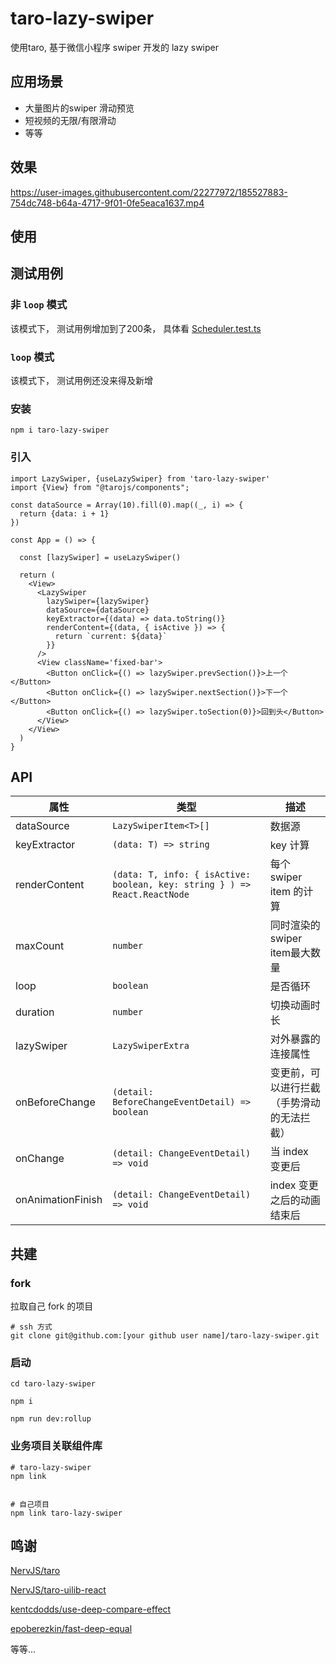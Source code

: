 # taro-lazy-swiper
使用taro, 基于微信小程序 swiper 开发的 lazy swiper

## 应用场景
- 大量图片的swiper 滑动预览
- 短视频的无限/有限滑动
- 等等

## 效果

https://user-images.githubusercontent.com/22277972/185527883-754dc748-b64a-4717-9f01-0fe5eaca1637.mp4

## 使用


## 测试用例
### 非 `loop` 模式
该模式下， 测试用例增加到了200条， 具体看 [Scheduler.test.ts](https://github.com/CroatiaParanoia/taro-lazy-swiper/blob/master/test/Scheduler.test.ts)

### `loop` 模式
该模式下， 测试用例还没来得及新增


### 安装
``` shell
npm i taro-lazy-swiper
```
### 引入

```tsx
import LazySwiper, {useLazySwiper} from 'taro-lazy-swiper'
import {View} from "@tarojs/components";

const dataSource = Array(10).fill(0).map((_, i) => {
  return {data: i + 1}
})

const App = () => {

  const [lazySwiper] = useLazySwiper()

  return (
    <View>
      <LazySwiper
        lazySwiper={lazySwiper}
        dataSource={dataSource}
        keyExtractor={(data) => data.toString()}
        renderContent={(data, { isActive }) => {
          return `current: ${data}`
        }}
      />
      <View className='fixed-bar'>
        <Button onClick={() => lazySwiper.prevSection()}>上一个</Button>
        <Button onClick={() => lazySwiper.nextSection()}>下一个</Button>
        <Button onClick={() => lazySwiper.toSection(0)}>回到头</Button>
      </View>
    </View>
  )
}

```


## API

| 属性                | 类型                                                                        | 描述                    |
|-------------------|---------------------------------------------------------------------------|-----------------------|
| dataSource        | `LazySwiperItem<T>[]`                                                     | 数据源                   |
| keyExtractor      | `(data: T) => string`                                                     | key 计算                |
| renderContent     | `(data: T, info: { isActive: boolean, key: string } ) => React.ReactNode` | 每个swiper item 的计算     |
| maxCount          | `number  `                                                                | 同时渲染的swiper item最大数量  |
| loop              | `boolean `                                                                | 是否循环                  |
| duration          | `number`                                                                  | 切换动画时长                |
| lazySwiper        | `LazySwiperExtra`                                                         | 对外暴露的连接属性             |
| onBeforeChange    | `(detail: BeforeChangeEventDetail) => boolean`                            | 变更前，可以进行拦截（手势滑动的无法拦截） |
| onChange          | `(detail: ChangeEventDetail) => void`                                     | 当 index 变更后           |
| onAnimationFinish | `(detail: ChangeEventDetail) => void`                                     | index 变更之后的动画结束后      |



## 共建

### fork 
拉取自己 fork 的项目
```shell
# ssh 方式
git clone git@github.com:[your github user name]/taro-lazy-swiper.git
```

### 启动
```shell
cd taro-lazy-swiper

npm i 

npm run dev:rollup
```
### 业务项目关联组件库

```shell
# taro-lazy-swiper
npm link


# 自己项目
npm link taro-lazy-swiper
```

## 鸣谢
[NervJS/taro](https://github.com/NervJS/taro)

[NervJS/taro-uilib-react](https://github.com/NervJS/taro-uilib-react)

[kentcdodds/use-deep-compare-effect](https://github.com/kentcdodds/use-deep-compare-effect)

[epoberezkin/fast-deep-equal](https://github.com/epoberezkin/fast-deep-equal)

等等...
